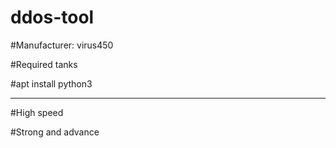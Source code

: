 # ddos-tool
 

#Manufacturer: virus450 

#Required tanks 

#apt install python3

 ______________ 

#High speed

#Strong and advance
